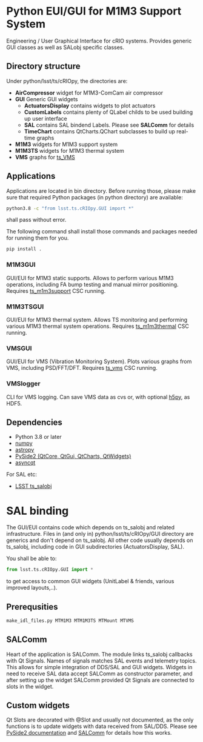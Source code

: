 # Python EUI/GUI for M1M3 Support System

Engineering / User Graphical Interface for cRIO systems. Provides generic GUI
classes as well as SALobj specific classes.

## Directory structure

Under python/lsst/ts/cRIOpy, the directories are:

* __AirCompressor__ widget for M1M3-ComCam air compressor
* __GUI__ Generic GUI widgets
  * __ActuatorsDisplay__ contains widgets to plot actuators
  * __CustomLabels__ contains plenty of QLabel childs to be used building up user interface
  * __SAL__ contains SAL bindend Labels. Please see __SALComm__ for details
  * __TimeChart__ contains QtCharts.QChart subclasses to build up real-time graphs
* __M1M3__ widgets for M1M3 support system
* __M1M3TS__ widgets for M1M3 thermal system
* __VMS__ graphs for [ts_VMS](https://github.com/lsst-ts/ts_VMS)

## Applications

Applications are located in bin directory. Before running those, please make
sure that required Python packages (in python directory) are available:

```bash
python3.8 -c "from lsst.ts.cRIOpy.GUI import *"
```

shall pass without error.

The following command shall install those commands and packages needed for
running them for you.

```bash
pip install .
```

### M1M3GUI 

GUI/EUI for M1M3 static supports. Allows to perform various M1M3 operations,
including FA bump testing and manual mirror positioning. Requires
[ts_m1m3support](https://github.com/lsst-ts/ts_m1m3support) CSC running.

### M1M3TSGUI

GUI/EUI for M1M3 thermal system. Allows TS monitoring and performing various
M1M3 thermal system operations. Requires
[ts_m1m3thermal](https://github.com/lsst-ts/ts_m1m3thermal) CSC running.

### VMSGUI

GUI/EUI for VMS (Vibration Monitoring System). Plots various graphs from VMS,
including PSD/FFT/DFT. Requires [ts_vms](https://github.com/lsst-ts/ts_vms) CSC
running.

### VMSlogger

CLI for VMS logging. Can save VMS data as cvs or, with optional
[h5py](https://www.h5py.org/), as HDF5.

## Dependencies

* Python 3.8 or later
* [numpy](https://numpy.org)
* [astropy](https://astropy.org)
* [PySide2 (QtCore, QtGui, QtCharts, QtWidgets)](https://pypi.org/project/PySide2)
* [asyncqt](https://pypi.org/project/asyncqt)

For SAL etc:

* [LSST ts_salobj](https://github.com/lsst-ts/ts_salobj)


# SAL binding

The GUI/EUI contains code which depends on ts\_salobj and related
infrastructure. Files in (and only in) python/lsst/ts/cRIOpy/GUI directory are
generics and don't depend on ts\_salobj. All other code usually depends on
ts\_salobj, including code in GUI subdirectories (ActuatorsDisplay, SAL).

You shall be able to:

```python
from lsst.ts.cRIOpy.GUI import *
```

to get access to common GUI widgets (UnitLabel & friends, various improved
layouts,..).


## Prerequsities

```bash
make_idl_files.py MTM1M3 MTM1M3TS MTMount MTVMS
```

## SALComm

Heart of the application is SALComm. The module links ts_salobj callbacks with
Qt Signals. Names of signals matches SAL events and telemetry topics. This
allows for simple integration of DDS/SAL and GUI widgets. Widgets in need to
receive SAL data accept SALComm as constructor parameter, and after setting up
the widget SALComm provided Qt Signals are connected to slots in the widget.

## Custom widgets

Qt Slots are decorated with @Slot and usually not documented, as the only
functions is to update widgets with data received from SAL/DDS. Please see
[PySide2 documentation](https://wiki.qt.io/Qt_for_Python_Signals_and_Slots) and
[SALComm](tree/main/python/lsst/ts/cRIOpy/GUI/SAL/SALComm.py) for details how
this works.
